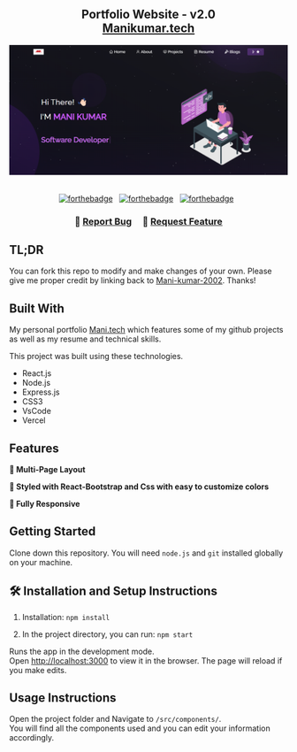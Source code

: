 <h2 align="center">
  Portfolio Website - v2.0<br/>
  <a href="https://vercel.com/mani-kumars-projects-e0eebb73" target="_blank">Manikumar.tech</a>
</h2>
<div align="center">
  <img alt="Demo" src="./Images/readme-img.png" />
</div>

<br/>

<center>

[![forthebadge](https://forthebadge.com/images/badges/built-with-love.svg)](https://forthebadge.com) &nbsp;
[![forthebadge](https://forthebadge.com/images/badges/made-with-javascript.svg)](https://forthebadge.com) &nbsp;
[![forthebadge](https://forthebadge.com/images/badges/open-source.svg)](https://forthebadge.com) &nbsp;

</center>

<h3 align="center">
    🔹
    <a href="https://github.com/Mani-kumar-2002/Portfolio/issues">Report Bug</a> &nbsp; &nbsp;
    🔹
    <a href="https://github.com/Mani-kumar-2002/Portfolio/issues">Request Feature</a>
</h3>

## TL;DR

You can fork this repo to modify and make changes of your own. Please give me proper credit by linking back to [Mani-kumar-2002](https://github.com/Mani-kumar-2002/Portfolio). Thanks!

## Built With

My personal portfolio <a href="https://vercel.com/mani-kumars-projects-e0eebb73" target="_blank">Mani.tech</a> which features some of my github projects as well as my resume and technical skills.<br/>

This project was built using these technologies.

- React.js
- Node.js
- Express.js
- CSS3
- VsCode
- Vercel

## Features

**📖 Multi-Page Layout**

**🎨 Styled with React-Bootstrap and Css with easy to customize colors**

**📱 Fully Responsive**

## Getting Started

Clone down this repository. You will need `node.js` and `git` installed globally on your machine.

## 🛠 Installation and Setup Instructions

1. Installation: `npm install`

2. In the project directory, you can run: `npm start`

Runs the app in the development mode.\
Open [http://localhost:3000](http://localhost:3000) to view it in the browser.
The page will reload if you make edits.

## Usage Instructions

Open the project folder and Navigate to `/src/components/`. <br/>
You will find all the components used and you can edit your information accordingly.

